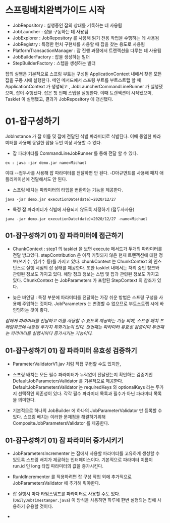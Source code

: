 # 스프링배치완벽가이드 시작
- JobRepository : 실행중인 잡의 상태를 기록하는 데 사용됨
- JobLauncher : 잡을 구동하는 데 사용됨
- JobExplorer : JobRepository 를 사용해 읽기 전용 작업을 수행하는 데 사용됨
- JobRegistry : 특정한 런처 구현체를 사용할 때 잡을 찾는 용도로 사용됨
- PlatformTransactionManager : 잡 진행 과정에서 트랜젝션을 다루는 데 사용됨
- JobBuilderFactory : 잡을 생성하는 빌더
- StepBuilderFactory : 스텝을 생성하는 빌더

잡의 실행은 기본적으로 스프링 부트는 구성된 ApplicationContext 내에서 찾은 모든 잡을 구동 시에 실행한다.
메인 메서드에서 스프링 부트를 부트스트랩 할 때 ApplicationContext 가 생성되고 , JobLauncherCommandLineRunner 가 실행됐으며,
잡이 수행됐다. 잡은 첫 번째 스탭을 실행한다. 이때 트랜젝션이 시작됐으며, Tasklet 이 실행됐고, 결과가 JobRepository 에 갱신됐다.

# 01-잡구성하기
JobInstance 가 잡 이름 및 잡에 전달된 식별 파라미터로 식별된다.
이때 동일한 파라미터를 사용해 동일한 잡을 두번 이상 사용할 수 었다.

- 잡 파라미터를 CommandLineJobRunner 를 통해 전달 할 수 있다.
```
ex : java -jar demo.jar name=Michael
```
이떄 --접두사를 사용해 잡 파라미터를 전달하면 안 된다. -D아규먼트를 사용해 패치 애플리케이션에 전달해서도 안 된다.

- 스프링 배치는 파라미터의 타입을 변환하는 기능을 제공한다.
```
java -jar demo.jar executionDate(date)=2020/12/27
```

- 특정 잡 파라미터가 식별에 사용되지 않도록 지정하기 (접두사사용)
```
java -jar demo.jar executionDate(date)=2020/12/27 -name=Michael
```

## 01-잡구성하기 01) 잡 파라미터에 접근하기
- ChunkContext : step1 의 tasklet 을 보면 execute 메서드가 두개의 파라미터를 전달 방고있다.
stepContribution 은 아직 커밋되지 않은 현재 트랜젝션에 대한 정보(쓰기수, 읽기수 등)를 가지고 있다.
chunkContext 는 ChunkContext 의 인스턴스로 실행 시점의 잡 상태를 제공한다. 또한 tasklet 내에서는 처리 중인 청크와 관련된 정보도 가지고 있다.
해당 청크 정보는 스텝 및 잡과 관련된 정보도 가지고 있다. ChunkContext 는 JobParameters 가 포함된 StepContext 의 참조가 있다.

- 늦은 바인딩 : 특정 부분에 파라미터를 전달하는 가장 쉬운 방법은 스프링 구성을 사용해 주입하는 것이다.
JobParameters 는 변경할 수 없으므로 부트스트랩 시에 바인딩하는 것이 좋다.

*잡에게 파라미터를 전달하고 이를 사용할 수 있도록 제공하는 기능 외에,
스프링 배치 프레임워크에 내장된 두가지 특화기능이 있다.
첫번째는 파라미터 유효성 검증이며
두번쨰는 파라미터를 실행시마다 증가시키는 기능이다.*

## 01-잡구성하기 01) 잡 파라미터 유효성 검증하기
- ParameterValidatorV1.jav 처럼 직접 구현할 수도 있지만,
- 스프링 배치는 모든 필수 파라미터가 누락없이 전달됐는지 확인하는 검증기인 DefaultJobParametersValidator 를 기본적으로 제공한다.
DefaultJobParametersValidator 는 requiredKeys 와 optionalKeys 라는 두가지 선택적인 의존성이 있다.
각각 필수 파라미터 목록과 필수가 아닌 파라미터 목록을 의미한다.

- 기본적으로 하나의 JobBuilder 에 하나의 JobParameterValidator 만 등록할 수 있다.
스프링 배치는 이러한 문제점을 해결하기위해 CompositeJobParametersValidator 를 제공한다.

## 01-잡구성하기 01) 잡 파라미터 증가시키기
- JobParametersIncrementer 는 잡에서 사용할 파라미터를 고유하게 생성할 수 있도록 스프링 배치가 제공하는 인터페이스이다.
기본적으로 파라미터 이름이 run.id 인 long 타입 파라미터의 값을 증가시킨다.
- RunIdIncrementer 를 적용하려면 잡 구성 작업 외에 추가적으로 JobParametersValidator 에 추가해 줘야한다.

- 잡 실행시 마다 타임스탬프를 파라미터로 사용할 수도 있다.(`DailyJobTimestamper.java`) 이 방식을 사용하면 하루에 한번 실행되는 잡에 사용하기 유용할 것이다.
- 
